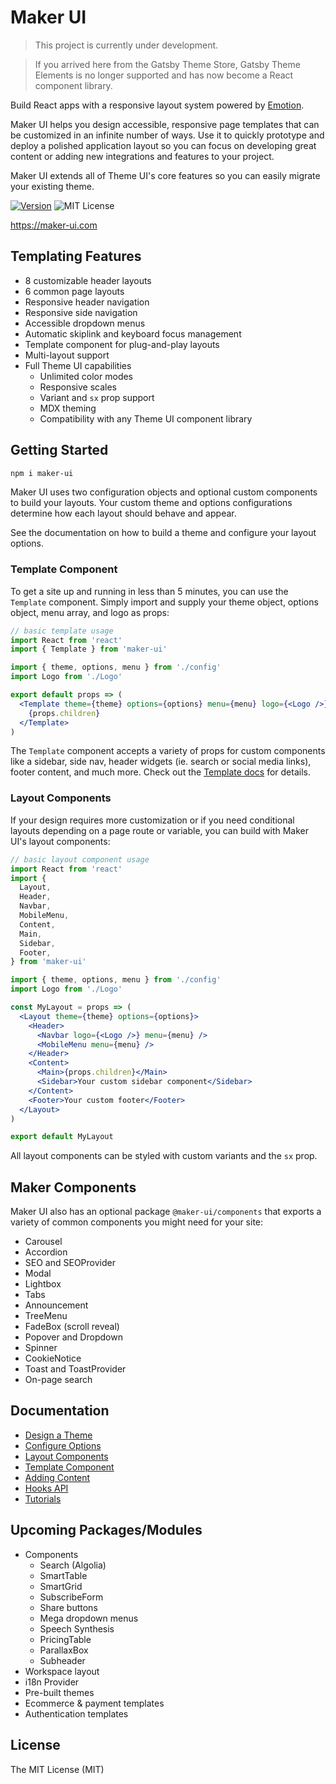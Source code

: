 # Maker UI

> This project is currently under development.

> If you arrived here from the Gatsby Theme Store, Gatsby Theme Elements is no longer supported and has now become a React component library.

Build React apps with a responsive layout system powered by [Emotion](https://emotion.sh/docs/introduction).

Maker UI helps you design accessible, responsive page templates that can be customized in an infinite number of ways. Use it to quickly prototype and deploy a polished application layout so you can focus on developing great content or adding new integrations and features to your project.

Maker UI extends all of Theme UI's core features so you can easily migrate your existing theme.

[![Version][version]][npm]
![MIT License][license]

[version]: https://flat.badgen.net/npm/v/maker-ui
[npm]: https://npmjs.com/package/maker-ui
[license]: https://flat.badgen.net/badge/license/MIT/blue

https://maker-ui.com

## Templating Features

- 8 customizable header layouts
- 6 common page layouts
- Responsive header navigation
- Responsive side navigation
- Accessible dropdown menus
- Automatic skiplink and keyboard focus management
- Template component for plug-and-play layouts
- Multi-layout support
- Full Theme UI capabilities
  - Unlimited color modes
  - Responsive scales
  - Variant and `sx` prop support
  - MDX theming
  - Compatibility with any Theme UI component library

## Getting Started

```sh
npm i maker-ui
```

Maker UI uses two configuration objects and optional custom components to build your layouts. Your custom theme and options configurations determine how each layout should behave and appear.

See the documentation on how to build a theme and configure your layout options.

### Template Component

To get a site up and running in less than 5 minutes, you can use the `Template` component. Simply import and supply your theme object, options object, menu array, and logo as props:

```jsx
// basic template usage
import React from 'react'
import { Template } from 'maker-ui'

import { theme, options, menu } from './config'
import Logo from './Logo'

export default props => (
  <Template theme={theme} options={options} menu={menu} logo={<Logo />}>
    {props.children}
  </Template>
)
```

The `Template` component accepts a variety of props for custom components like a sidebar, side nav, header widgets (ie. search or social media links), footer content, and much more. Check out the [Template docs](https://maker-ui.com/docs/template) for details.

### Layout Components

If your design requires more customization or if you need conditional layouts depending on a page route or variable, you can build with Maker UI's layout components:

```jsx
// basic layout component usage
import React from 'react'
import {
  Layout,
  Header,
  Navbar,
  MobileMenu,
  Content,
  Main,
  Sidebar,
  Footer,
} from 'maker-ui'

import { theme, options, menu } from './config'
import Logo from './Logo'

const MyLayout = props => (
  <Layout theme={theme} options={options}>
    <Header>
      <Navbar logo={<Logo />} menu={menu} />
      <MobileMenu menu={menu} />
    </Header>
    <Content>
      <Main>{props.children}</Main>
      <Sidebar>Your custom sidebar component</Sidebar>
    </Content>
    <Footer>Your custom footer</Footer>
  </Layout>
)

export default MyLayout
```

All layout components can be styled with custom variants and the `sx` prop.

## Maker Components

Maker UI also has an optional package `@maker-ui/components` that exports a variety of common components you might need for your site:

- Carousel
- Accordion
- SEO and SEOProvider
- Modal
- Lightbox
- Tabs
- Announcement
- TreeMenu
- FadeBox (scroll reveal)
- Popover and Dropdown
- Spinner
- CookieNotice
- Toast and ToastProvider
- On-page search

## Documentation

- [Design a Theme](https://maker-ui.com/docs/theming)
- [Configure Options](https://maker-ui.com/docs/options)
- [Layout Components](https://maker-ui.com/docs/layout-components)
- [Template Component](https://maker-ui.com/docs/template)
- [Adding Content](https://maker-ui.com/docs/adding-content)
- [Hooks API](https://maker-ui.com/docs/hooks-api)
- [Tutorials](https://maker-ui.com/tutorials)

## Upcoming Packages/Modules

- Components
  - Search (Algolia)
  - SmartTable
  - SmartGrid
  - SubscribeForm
  - Share buttons
  - Mega dropdown menus
  - Speech Synthesis
  - PricingTable
  - ParallaxBox
  - Subheader
- Workspace layout
- i18n Provider
- Pre-built themes
- Ecommerce & payment templates
- Authentication templates

## License

The MIT License (MIT)
